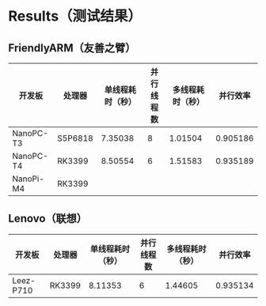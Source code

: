 # Results（测试结果）
## FriendlyARM（友善之臂）
|开发板|处理器|单线程耗时（秒）|并行线程数|多线程耗时（秒）|并行效率|
| ---------- | -----------| -----------| -----------| -----------|-|
|NanoPC-T3|S5P6818|7.35038|8|1.01504|0.905186|
|NanoPC-T4|RK3399|8.50554|6|1.51583|0.935189|
|NanoPi-M4|RK3399| | | | |
## Lenovo（联想）
|开发板|处理器|单线程耗时（秒）|并行线程数|多线程耗时（秒）|并行效率|
| ---------- | -----------| -----------| -----------| -----------|-|
|Leez-P710|RK3399|8.11353|6|1.44605|0.935134|


